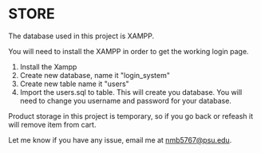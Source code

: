 # STORE
The database used in this project is XAMPP. 

You will need to install the XAMPP in order to get the working login page. 
  1. Install the Xampp
  2. Create new database, name it "login_system"
  3. Create new table name it "users"
  4. Import the users.sql to table.
This will create you database. You will need to change you username and password for your database.

Product storage in this project is temporary, so if you go back or refeash it will remove item from cart.

Let me know if you have any issue, email me at nmb5767@psu.edu.
